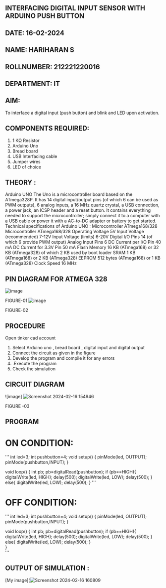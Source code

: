 ## INTERFACING DIGITAL INPUT SENSOR WITH ARDUINO PUSH BUTTON
## DATE: 16-02-2024
## NAME: HARIHARAN S																			             
## ROLLNUMBER: 212221220016
## DEPARTMENT: IT


## AIM:
To interface a digital input (push button) and blink and LED upon activation.
## COMPONENTS REQUIRED:
1.	1 KΩ Resistor 
2.	Arduino Uno 
3.	Bread board 
4.	USB Interfacing cable 
5.	Jumper wires 
6.	LED of choice 
## THEORY :
Arduino UNO
 	  The Uno is a microcontroller board based on the ATmega328P. It has 14 digital input/output pins (of which 6 can be used as PWM outputs), 6 analog inputs, a 16 MHz quartz crystal, a USB connection, a power jack, an ICSP header and a reset button. It contains everything needed to support the microcontroller; simply connect it to a computer with a USB cable or power it with a AC-to-DC adapter or battery to get started.
	Technical specifications of Arduino UNO :
Microcontroller	ATmega168/328
Microcontroller	ATmega168/328
Operating Voltage	5V
Input Voltage (recommended)	7-12V
Input Voltage (limits)	6-20V
Digital I/O Pins	14 (of which 6 provide PWM output)
Analog Input Pins	6
DC Current per I/O Pin	40 mA
DC Current for 3.3V Pin	50 mA
Flash Memory	16 KB (ATmega168) or 32 KB (ATmega328) of which 2 KB used by boot loader
SRAM	1 KB (ATmega168) or 2 KB (ATmega328)
EEPROM	512 bytes (ATmega168) or 1 KB (ATmega328)
Clock Speed	16 MHz
## PIN DIAGRAM FOR ATMEGA 328
 
![image](https://user-images.githubusercontent.com/36288975/163530394-115baee4-7ed1-49fe-9cce-d7b625e11e85.png)

FIGURE-01
![image](https://user-images.githubusercontent.com/36288975/163530431-4d390e98-0942-42d8-95b8-f57d348e6ad8.png)

FIGURE-02
## PROCEDURE 
 Open tinker cad account 
1.	Select Arduino uno , bread board , digital input and digital output 
2.	Connect the circuit as given in the figure 
3.	Develop the program and compile it for any errors 
4.	 .Execute the program 
5.	Check the simulation 



## CIRCUIT DIAGRAM 


![image] ![Screenshot 2024-02-16 154946](https://github.com/HS1707/-INTERFACING-DIGITAL-INPUT-SENSOR-WITH-ARDUINO-PUSH-BUTTON-/assets/117717427/4055661f-01ae-44eb-96ad-3554f9b7f9c6)




FIGURE -03




## PROGRAM 

# ON CONDITION:
'''
 int led=3;
int pushbutton=4;
void setup()
{
  pinMode(led, OUTPUT);
  pinMode(pushbutton,INPUT);
}

void loop()
{
  int pb;
  pb=digitalRead(pushbutton);
  if (pb==HIGH){
    digitalWrite(led, HIGH);
    delay(500);
    digitalWrite(led, LOW);
    delay(500);
  }
  else{
    digitalWrite(led, LOW);
    delay(500);
  }
'''
# OFF CONDITION:
'''
int led=3;
int pushbutton=4;
void setup()
{
  pinMode(led, OUTPUT);
  pinMode(pushbutton,INPUT);
}

void loop()
{
  int pb;
  pb=digitalRead(pushbutton);
  if (pb==HIGH){
    digitalWrite(led, HIGH);
    delay(500);
    digitalWrite(led, LOW);
    delay(500);
  }
  else{
    digitalWrite(led, LOW);
    delay(500);
  }  
}  
'''
 









 
 
 



## OUTPUT OF SIMULATION :

[My image](![Screenshot 2024-02-16 160809](https://github.com/HS1707/-INTERFACING-DIGITAL-INPUT-SENSOR-WITH-ARDUINO-PUSH-BUTTON-/assets/117717427/4cf3cf80-391c-4804-864d-a81d15ee8263)

